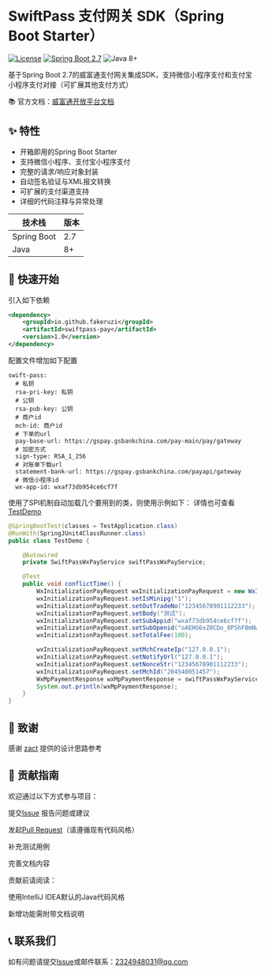 # SwiftPass 支付网关 SDK（Spring Boot Starter）

[![License](https://img.shields.io/badge/license-MIT-blue.svg)](LICENSE)
[![Spring Boot 2.7](https://img.shields.io/badge/Spring%20Boot-2.7-brightgreen)](https://spring.io/projects/spring-boot)
![Java 8+](https://img.shields.io/badge/Java-8%2B-orange)

基于Spring Boot 2.7的威富通支付网关集成SDK，支持微信小程序支付和支付宝小程序支付对接（可扩展其他支付方式）

📚 官方文档：[威富通开放平台文档](https://open.swiftpass.cn/openapi)

## ✨ 特性

- 开箱即用的Spring Boot Starter
- 支持微信小程序、支付宝小程序支付
- 完整的请求/响应对象封装
- 自动签名验证与XML报文转换
- 可扩展的支付渠道支持
- 详细的代码注释与异常处理


| 技术栈       | 版本                  |
|-------------|----------------------|
| Spring Boot | 2.7                  |
| Java        | 8+                   |

## 🚀 快速开始

引入如下依赖
```xml
<dependency>
    <groupId>io.github.fakeruzi</groupId>
    <artifactId>swiftpass-pay</artifactId>
    <version>1.0</version>
</dependency>
```

配置文件增加如下配置
```
swift-pass:
  # 私钥
  rsa-pri-key: 私钥
  # 公钥
  rsa-pub-key: 公钥
  # 商户id
  mch-id: 商户id
  # 下单的url
  pay-base-url: https://gspay.gsbankchina.com/pay-main/pay/gateway
  # 加密方式
  sign-type: RSA_1_256
  # 对账单下载url
  statement-bank-url: https://gspay.gsbankchina.com/payapi/gateway
  # 微信小程序id
  wx-app-id: wxaf73db954ce6cf7f
```

使用了SPI机制自动加载几个要用到的类，则使用示例如下：
详情也可查看[TestDemo](https://github.com/fakerUZI/swiftPassSpringStarter/blob/master/src/test/java/cn/xauat/stric/TestDemo.java)
```java
@SpringBootTest(classes = TestApplication.class)
@RunWith(SpringJUnit4ClassRunner.class)
public class TestDemo {

    @Autowired
    private SwiftPassWxPayService swiftPassWxPayService;

    @Test
    public void conflictTime() {
        WxInitializationPayRequest wxInitializationPayRequest = new WxInitializationPayRequest();
        wxInitializationPayRequest.setIsMinipg("1");
        wxInitializationPayRequest.setOutTradeNo("12345678901112233");
        wxInitializationPayRequest.setBody("测试");
        wxInitializationPayRequest.setSubAppid("wxaf73db954ce6cf7f");
        wxInitializationPayRequest.setSubOpenid("oAEHG6xZ0CDo_8PShF8mNwRcszvk");
        wxInitializationPayRequest.setTotalFee(100);

        wxInitializationPayRequest.setMchCreateIp("127.0.0.1");
        wxInitializationPayRequest.setNotifyUrl("127.0.0.1");
        wxInitializationPayRequest.setNonceStr("12345678901112233");
        wxInitializationPayRequest.setMchId("204540051457");
        WxMpPaymentResponse wxMpPaymentResponse = swiftPassWxPayService.initializationRequest(wxInitializationPayRequest);
        System.out.println(wxMpPaymentResponse);
    }
}

```

## 🙏 致谢
感谢 [zact](https://github.com/zacat/swiftpass-sdk) 提供的设计思路参考

## 🤝 贡献指南
欢迎通过以下方式参与项目：

提交[Issue](https://github.com/fakerUZI/swiftPassSpringStarter/issues) 报告问题或建议

发起[Pull Request](https://github.com/fakerUZI/swiftPassSpringStarter/pulls)（请遵循现有代码风格）

补充测试用例

完善文档内容

贡献前请阅读：

使用IntelliJ IDEA默认的Java代码风格

新增功能需附带文档说明

## 📞 联系我们
如有问题请提交[Issue](https://github.com/fakerUZI/swiftPassSpringStarter/issues)或邮件联系：2324948031@qq.com
